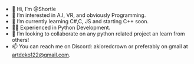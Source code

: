 - 👋 Hi, I’m @Shortle
- 👀 I’m interested in A.I, VR, and obviously Programming.
- 🌱 I’m currently learning C#,C, JS and starting C++ soon.
- 🧑‍💻 Experienced in Python Development.
- 💞️ I’m looking to collaborate on any python related project an learn from others!
- 📫 You can reach me on Discord: akioredcrown or preferably on gmail at artdeko122@gmail.com.
